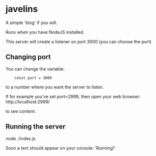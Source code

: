 # javelins

A simple 'blog' if you will. 

Runs when you have NodeJS installed. 

This server will create a listener on port 3000 (you can choose the port)

## Changing port

You can change the variable:
```
    const port = 3000
``` 
to a number where you want the server to listen.

If for example you've set port=2999, then open your web browser:
http://localhost:2999/

to see content.

## Running the server

node ./index.js

Soon a text should appear on your console:
'Running!'
